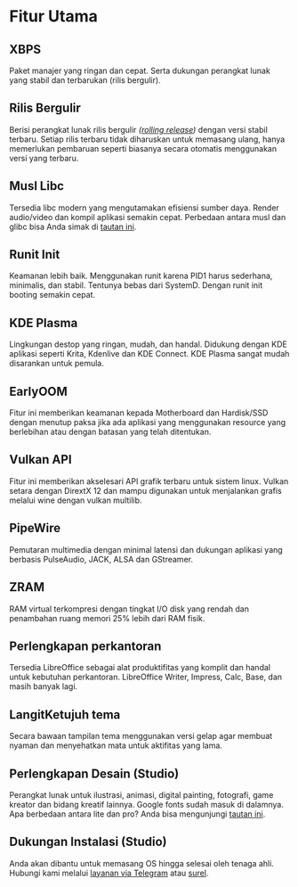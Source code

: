 # Fitur Utama

## XBPS
Paket manajer yang ringan dan cepat. Serta dukungan perangkat lunak yang stabil dan terbarukan (rilis bergulir).

## Rilis Bergulir
Berisi perangkat lunak rilis bergulir _(<a href="https://id.wikipedia.org/wiki/Rilis_bergulir" target="_blank">rolling release</a>)_ dengan versi stabil terbaru. Setiap rilis terbaru tidak diharuskan untuk memasang ulang, hanya memerlukan pembaruan seperti biasanya secara otomatis menggunakan versi yang terbaru.

## Musl Libc
Tersedia libc modern yang mengutamakan efisiensi sumber daya. Render audio/video dan kompil aplikasi semakin cepat. Perbedaan antara musl dan glibc bisa Anda simak di [tautan ini](../perbandingan/libc.md).

## Runit Init
Keamanan lebih baik. Menggunakan runit karena PID1 harus sederhana, minimalis, dan stabil. Tentunya bebas dari SystemD. Dengan runit init booting semakin cepat.

## KDE Plasma
Lingkungan destop yang ringan, mudah, dan handal. Didukung dengan KDE aplikasi seperti Krita, Kdenlive dan KDE Connect. KDE Plasma sangat mudah disarankan untuk pemula.

## EarlyOOM
Fitur ini memberikan keamanan kepada Motherboard dan Hardisk/SSD dengan menutup paksa jika ada aplikasi yang menggunakan resource yang berlebihan atau dengan batasan yang telah ditentukan.

## Vulkan API
Fitur ini memberikan akselesari API grafik terbaru untuk sistem linux. Vulkan setara dengan DirextX 12 dan mampu digunakan untuk menjalankan grafis melalui wine dengan vulkan multilib.

## PipeWire
Pemutaran multimedia dengan minimal latensi dan dukungan aplikasi yang berbasis PulseAudio, JACK, ALSA dan GStreamer.

## ZRAM
RAM virtual terkompresi dengan tingkat I/O disk yang rendah dan penambahan ruang memori 25% lebih dari RAM fisik.

## Perlengkapan perkantoran
Tersedia LibreOffice sebagai alat produktifitas yang komplit dan handal untuk kebutuhan perkantoran. LibreOffice Writer, Impress, Calc, Base, dan masih banyak lagi.

## LangitKetujuh tema
Secara bawaan tampilan tema menggunakan versi gelap agar membuat nyaman dan menyehatkan mata untuk aktifitas yang lama.

## Perlengkapan Desain (Studio)
Perangkat lunak untuk ilustrasi, animasi, digital painting, fotografi, game kreator dan bidang kreatif lainnya. Google fonts sudah masuk di dalamnya. Apa berbedaan antara lite dan pro? Anda bisa mengunjungi [tautan ini](../perbandingan/edisi.md).

## Dukungan Instalasi (Studio)
Anda akan dibantu untuk memasang OS hingga selesai oleh tenaga ahli. Hubungi kami melalui <a href="https://t.me/langitketujuh_bot" target="_blank">layanan via Telegram</a> atau [surel](mailto:langitketujuh.id@pm.me).
